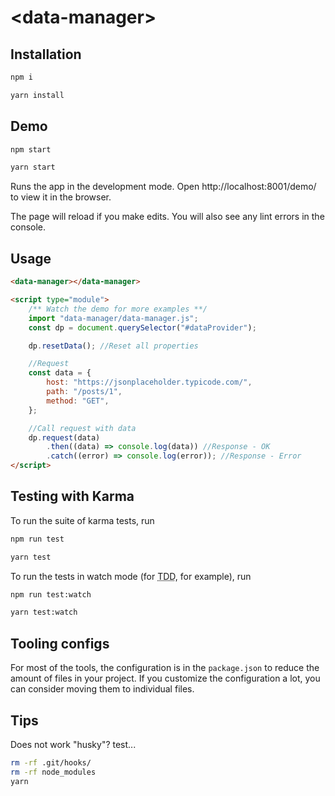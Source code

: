 # \<data-manager>

## Installation

```bash
npm i
```

```bash
yarn install
```

## Demo

```bash
npm start
```

```bash
yarn start
```

Runs the app in the development mode.
Open http://localhost:8001/demo/ to view it in the browser.

The page will reload if you make edits.
You will also see any lint errors in the console.

## Usage

```html
<data-manager></data-manager>

<script type="module">
	/** Watch the demo for more examples **/
	import "data-manager/data-manager.js";
	const dp = document.querySelector("#dataProvider");

	dp.resetData(); //Reset all properties

	//Request
	const data = {
		host: "https://jsonplaceholder.typicode.com/",
		path: "/posts/1",
		method: "GET",
	};

	//Call request with data
	dp.request(data)
		.then((data) => console.log(data)) //Response - OK
		.catch((error) => console.log(error)); //Response - Error
</script>
```

## Testing with Karma

To run the suite of karma tests, run

```bash
npm run test
```

```bash
yarn test
```

To run the tests in watch mode (for <abbr title="test driven development">TDD</abbr>, for example), run

```bash
npm run test:watch
```

```bash
yarn test:watch
```

## Tooling configs

For most of the tools, the configuration is in the `package.json` to reduce the amount of files in your project.
If you customize the configuration a lot, you can consider moving them to individual files.

## Tips

Does not work "husky"? test...

```bash
rm -rf .git/hooks/
rm -rf node_modules
yarn
```
